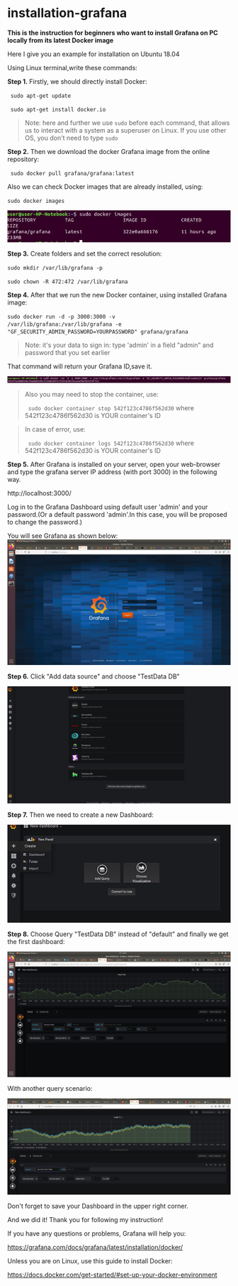 # installation-grafana
**This is the instruction for beginners who want to install Grafana on PC locally from its latest Docker image**

Here I give you an example for installation on Ubuntu 18.04

Using Linux terminal,write these commands:

**Step 1.** Firstly, we should directly install Docker: 

<code> sudo apt-get update </code>

<code> sudo apt-get install docker.io</code>
<blockquote>Note: here and further we use <code>sudo</code> before each command, that allows us to interact with a system as a superuser on Linux. If you use other OS, you don't need to type <code>sudo</code>
</blockquote>

**Step 2.** Then we download the docker Grafana image from the online repository:

<code> sudo docker pull grafana/grafana:latest</code>

Also we can check Docker images that are already installed, using:

<code>sudo docker images</code>

![Docker images](https://github.com/shmyaksi/installation-grafana/raw/master/img1.jpg)

**Step 3.** Create folders and set the correct resolution:

<code>sudo mkdir /var/lib/grafana -p</code>

<code>sudo chown -R 472:472 /var/lib/grafana</code>

**Step 4.** After that we run the new Docker container, using installed Grafana image:

<code>sudo docker run -d -p 3000:3000 -v /var/lib/grafana:/var/lib/grafana -e "GF_SECURITY_ADMIN_PASSWORD=YOURPASSWORD" grafana/grafana</code>

<blockquote>Note: it's your data to sign in: type 'admin' in a field "admin" and password that you set earlier
</blockquote>

That command will return your Grafana ID,save it.

![Grafana ID](https://github.com/shmyaksi/installation-grafana/raw/master/img2.jpg)

<blockquote>Also you may need to stop the container, use: 

<code> sudo docker container stop 542f123c4786f562d30</code> where  542f123c4786f562d30 is YOUR container's ID </blockquote>

<blockquote>In case of error, use:

<code> sudo docker container logs 542f123c4786f562d30</code> where  542f123c4786f562d30 is YOUR container's ID </blockquote>

**Step 5.** After Grafana is installed on your server, open your web-browser and type the grafana server IP address (with port 3000) in the following way.

http://localhost:3000/

Log in to the Grafana Dashboard using default user 'admin' and your password.(Or a default password 'admin'.In this case, you will be proposed to change the password.)

You will see Grafana as shown below:
![Grafana](https://github.com/shmyaksi/installation-grafana/raw/master/image1.jpg)

**Step 6.** Click "Add data source" and choose "TestData DB"

![Grafana](https://github.com/shmyaksi/installation-grafana/raw/master/image6.jpg)


**Step 7.** Then we need to create a new Dashboard: 

![Grafana](https://github.com/shmyaksi/installation-grafana/raw/master/image12.jpg)

**Step 8.** Choose Query "TestData DB" instead of "default" and finally we get the first dashboard:

![Grafana](https://github.com/shmyaksi/installation-grafana/raw/master/image2.jpg)


With another query scenario:


![Grafana](https://github.com/shmyaksi/installation-grafana/raw/master/image4.jpg)


Don't forget to save your Dashboard in the upper right corner.

And we did it! Thank you for following my instruction!

If you have any questions or problems, Grafana will help you:

https://grafana.com/docs/grafana/latest/installation/docker/

Unless you are on Linux, use this guide to install Docker:

https://docs.docker.com/get-started/#set-up-your-docker-environment


